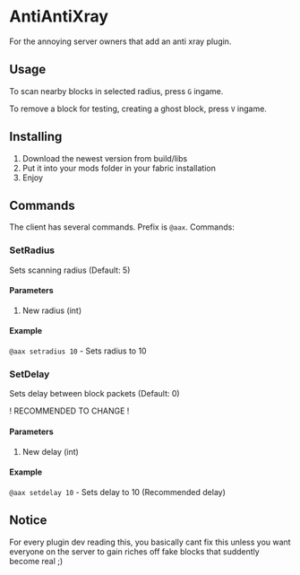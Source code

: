 # AntiAntiXray
For the annoying server owners that add an anti xray plugin.

## Usage
To scan nearby blocks in selected radius, press `G` ingame.

To remove a block for testing, creating a ghost block, press `V` ingame.

## Installing
1. Download the newest version from build/libs
2. Put it into your mods folder in your fabric installation
3. Enjoy

## Commands
The client has several commands. Prefix is `@aax`. Commands:

### SetRadius
Sets scanning radius (Default: 5)
#### Parameters
1. New radius (int)

#### Example
`@aax setradius 10` - Sets radius to 10

### SetDelay
Sets delay between block packets (Default: 0)

! RECOMMENDED TO CHANGE !

#### Parameters
1. New delay (int)

#### Example
`@aax setdelay 10` - Sets delay to 10 (Recommended delay)


## Notice
For every plugin dev reading this, you basically cant fix this unless you want everyone on the server to gain riches off fake blocks that suddently become real ;)